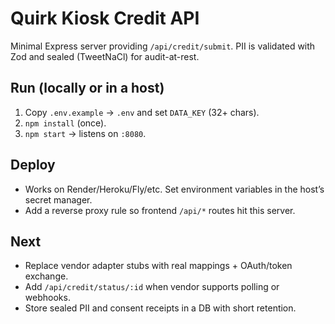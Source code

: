 # Quirk Kiosk Credit API

Minimal Express server providing `/api/credit/submit`. PII is validated with Zod and sealed (TweetNaCl) for audit-at-rest.

## Run (locally or in a host)
1. Copy `.env.example` → `.env` and set `DATA_KEY` (32+ chars).
2. `npm install` (once).
3. `npm start` → listens on `:8080`.

## Deploy
- Works on Render/Heroku/Fly/etc. Set environment variables in the host’s secret manager.
- Add a reverse proxy rule so frontend `/api/*` routes hit this server.

## Next
- Replace vendor adapter stubs with real mappings + OAuth/token exchange.
- Add `/api/credit/status/:id` when vendor supports polling or webhooks.
- Store sealed PII and consent receipts in a DB with short retention.
